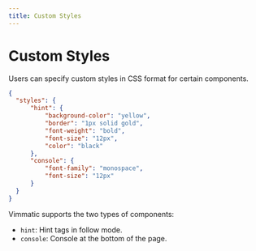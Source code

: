 ```yaml
---
title: Custom Styles
---
```


# Custom Styles

Users can specify custom styles in CSS format for certain components.

```json
{
  "styles": {
      "hint": {
          "background-color": "yellow",
          "border": "1px solid gold",
          "font-weight": "bold",
          "font-size": "12px",
          "color": "black"
      },
      "console": {
          "font-family": "monospace",
          "font-size": "12px"
      }
  }
}

```

Vimmatic supports the two types of components:

- `hint`: Hint tags in follow mode.
- `console`: Console at the bottom of the page.
